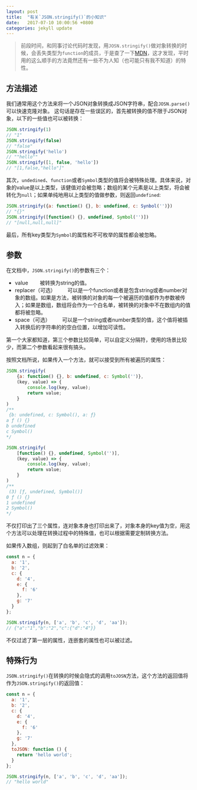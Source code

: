 ```yaml
---
layout: post
title:  "有关`JSON.stringify()`的小知识"
date:   2017-07-10 10:00:56 +0800
categories: jekyll update
---
```


>前段时间，和同事讨论代码时发现，用`JOSN.stringify()`做对象转换的时候，会丢失类型为`function`的成员，于是查了一下[MDN](https://developer.mozilla.org/en-US/docs/Web/JavaScript/Reference/Global_Objects/JSON/stringify)，这才发现，平时用的这么顺手的方法竟然还有一些不为人知（也可能只有我不知道）的特性。

## 方法描述

我们通常用这个方法来将一个JSON对象转换成JSON字符串，配合`JOSN.parse()`可以快速克隆对象。
这句话是存在一些误区的，首先被转换的值不限于JSON对象，以下的一些值也可以被转换：

```javascript
JSON.stringify(1)
// "1"
JSON.stringify(false)
// "false"
JSON.stringify('hello')
// ""hello""
JSON.stringify([1, false, 'hello'])
// "[1,false,"hello"]"
```
其次，`undedined`、`function`或者`Symbol`类型的值将会被特殊处理。具体来说，对象的value是以上类型，该健值对会被忽略；数组的某个元素是以上类型，将会被转化为`null`；如果单纯地用以上类型的值做参数，则返回`undefined`:

```javascript
JSON.stringify({a: function() {}, b: undefined, c: Synbol('')})
// "{}"
JSON.stringify([function() {}, undefined, Symbol('')])
// "[null,null,null]"
```
最后，所有key类型为`Symbol`的属性和不可枚举的属性都会被忽略。

## 参数

在文档中，`JSON.stringify()`的参数有三个：
- value 
&emsp;&emsp;被转换为string的值。
- replacer（可选）
&emsp;&emsp;可以是一个function或者是包含string或者number对象的数组。如果是方法，被转换的对象的每一个被遍历的值都作为参数被传入；如果是数组，数组将会作为一个白名单，被转换的对象中不在数组内的值都将被忽略。
- space（可选）
&emsp;&emsp;可以是一个string或者number类型的值，这个值将被插入转换后的字符串的的空白位置，以增加可读性。

第一个大家都知道，第三个参数比较简单，可以自定义分隔符，使用的场景比较少，而第二个参数看起来很有搞头。

按照文档所说，如果传入一个方法，就可以接受到所有被遍历的属性：

```javascript
JSON.stringify(
    {a: function() {}, b: undefined, c: Symbol('')},
    (key, value) => {
        console.log(key, value);
        return value;
    }
)
/**
 {b: undefined, c: Symbol(), a: ƒ}
a ƒ () {}
b undefined
c Symbol()
*/

JSON.stringify(
    [function() {}, undefined, Symbol('')], 
    (key, value) => {
        console.log(key, value);
        return value;
    }
)
/**
 (3) [ƒ, undefined, Symbol()]
0 ƒ () {}
1 undefined
2 Symbol()
*/
```
不仅打印出了三个属性，连对象本身也打印出来了，对象本身的key值为空，用这个方法可以处理在转换过程中的特殊值，也可以根据需要定制转换方法。

如果传入数组，则起到了白名单的过滤效果：

```javascript
const n = {
  a: '1',
  b: '2',
  c: {
    d: '4',
    e: {
      f: '6'
    },
    g: '7'
  }
};

JSON.stringify(n, ['a', 'b', 'c', 'd', 'aa']);
// {"a":"1","b":"2","c":{"d":"4"}}
```
不仅过滤了第一层的属性，连嵌套的属性也可以被过滤。

## 特殊行为

`JSON.stringify()`在转换的时候会隐式的调用`toJOSN`方法，这个方法的返回值将作为`JSON.stringify()`的返回值：

```javascript
const n = {
  a: '1',
  b: '2',
  c: {
    d: '4',
    e: {
      f: '6'
    },
    g: '7'
  },
  toJSON: function () {
    return 'hello world';
  }
};

JSON.stringify(n, ['a', 'b', 'c', 'd', 'aa']);
// "hello world"
```
